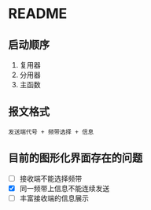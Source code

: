 # README

## 启动顺序

1. 复用器
2. 分用器
3. 主函数

## 报文格式

`发送端代号 + 频带选择 + 信息`

## 目前的图形化界面存在的问题

- [ ] 接收端不能选择频带 
- [x] 同一频带上信息不能连续发送 
- [ ] 丰富接收端的信息展示